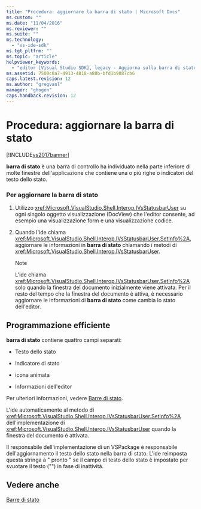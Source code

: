 ```yaml
---
title: "Procedura: aggiornare la barra di stato | Microsoft Docs"
ms.custom: ""
ms.date: "11/04/2016"
ms.reviewer: ""
ms.suite: ""
ms.technology: 
  - "vs-ide-sdk"
ms.tgt_pltfrm: ""
ms.topic: "article"
helpviewer_keywords: 
  - "editor [Visual Studio SDK], legacy - Aggiorna sulla barra di stato"
ms.assetid: 7500c8a7-4913-4818-a88b-bfd1b9887cb6
caps.latest.revision: 12
ms.author: "gregvanl"
manager: "ghogen"
caps.handback.revision: 12
---
```

# Procedura: aggiornare la barra di stato
[!INCLUDE[vs2017banner](../code-quality/includes/vs2017banner.md)]

**barra di stato** è una barra di controllo ha individuato nella parte inferiore di molte finestre dell'applicazione che contiene una o più righe o indicatori del testo dello stato.  
  
### Per aggiornare la barra di stato  
  
1.  Utilizzo <xref:Microsoft.VisualStudio.Shell.Interop.IVsStatusbarUser> su ogni singolo oggetto visualizzazione \(DocView\) che l'editor consente, ad esempio una visualizzazione form e una visualizzazione codice.  
  
2.  Quando l'ide chiama <xref:Microsoft.VisualStudio.Shell.Interop.IVsStatusbarUser.SetInfo%2A>, aggiornare le informazioni in **barra di stato** chiamando i metodi di <xref:Microsoft.VisualStudio.Shell.Interop.IVsStatusbarUser>.  
  
    > [!NOTE]
    >  L'ide chiama <xref:Microsoft.VisualStudio.Shell.Interop.IVsStatusbarUser.SetInfo%2A> solo quando la finestra del documento inizialmente viene attivata.  Per il resto del tempo che la finestra del documento è attiva, è necessario aggiornare le informazioni di **barra di stato** come cambia lo stato dell'editor.  
  
## Programmazione efficiente  
 **barra di stato** contiene quattro campi separati:  
  
-   Testo dello stato  
  
-   Indicatore di stato  
  
-   icona animata  
  
-   Informazioni dell'editor  
  
 Per ulteriori informazioni, vedere [Barre di stato](/visual-cpp/mfc/status-bars).  
  
 L'ide automaticamente al metodo di <xref:Microsoft.VisualStudio.Shell.Interop.IVsStatusbarUser.SetInfo%2A> dell'implementazione di <xref:Microsoft.VisualStudio.Shell.Interop.IVsStatusbarUser> quando la finestra del documento è attivata.  
  
 Il responsabile dell'implementazione di un VSPackage è responsabile dell'aggiornamento il testo dello stato nella barra di stato.  L'ide reimposta questa stringa a " pronto " se il campo di testo dello stato è impostato per svuotare il testo \(""\) in fase di inattività.  
  
## Vedere anche  
 [Barre di stato](/visual-cpp/mfc/status-bars)